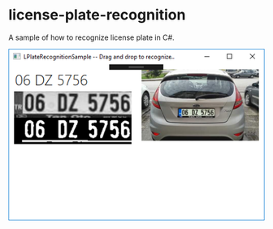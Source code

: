 # license-plate-recognition
A sample of how to recognize license plate in C#.

![Screenshut](https://github.com/fasetto/license-plate-recognition/blob/master/screenshuts/capture1.png?raw=true)